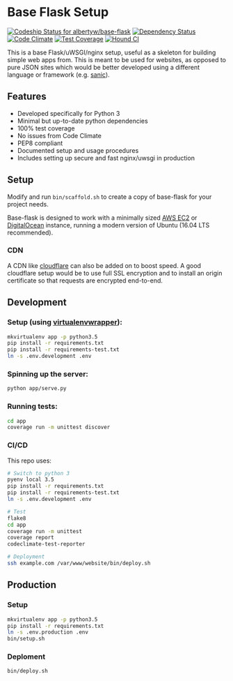 # Base Flask Setup

[ ![Codeship Status for albertyw/base-flask](https://codeship.com/projects/7a732790-5535-0134-49ab-4625866fb5c2/status?branch=master)](https://codeship.com/projects/172030)
[![Dependency Status](https://gemnasium.com/badges/github.com/albertyw/base-flask.svg)](https://gemnasium.com/github.com/albertyw/base-flask)
[![Code Climate](https://codeclimate.com/github/albertyw/base-flask/badges/gpa.svg)](https://codeclimate.com/github/albertyw/base-flask)
[![Test Coverage](https://codeclimate.com/github/albertyw/base-flask/badges/coverage.svg)](https://codeclimate.com/github/albertyw/base-flask/coverage)
[![Hound CI](https://img.shields.io/badge/houndci-monitored-blue.svg)](https://houndci.com/)

This is a base Flask/uWSGI/nginx setup, useful as a skeleton for building
simple web apps from.  This is meant to be used for websites, as opposed to
pure JSON sites which would be better developed using a different language or
framework (e.g. [sanic](https://github.com/channelcat/sanic)).

Features
--------

 - Developed specifically for Python 3
 - Minimal but up-to-date python dependencies
 - 100% test coverage
 - No issues from Code Climate
 - PEP8 compliant
 - Documented setup and usage procedures
 - Includes setting up secure and fast nginx/uwsgi in production

Setup
-----

Modify and run `bin/scaffold.sh` to create a copy of base-flask for your
project needs.

Base-flask is designed to work with a minimally sized [AWS EC2](https://aws.amazon.com/ec2/instance-types/)
or [DigitalOcean](https://www.digitalocean.com/pricing/)
instance, running a modern version of Ubuntu (16.04 LTS recommended).

### CDN

A CDN like [cloudflare](https://www.cloudflare.com/) can also be added on to boost
speed.  A good cloudflare setup would be to use full SSL encryption and to
install an origin certificate so that requests are encrypted end-to-end.

Development
-----------

### Setup (using [virtualenvwrapper](https://virtualenvwrapper.readthedocs.io/en/latest/)):

```bash
mkvirtualenv app -p python3.5
pip install -r requirements.txt
pip install -r requirements-test.txt
ln -s .env.development .env
```

### Spinning up the server:

```bash
python app/serve.py
```

### Running tests:

```bash
cd app
coverage run -m unittest discover
```

### CI/CD

This repo uses:

```bash
# Switch to python 3
pyenv local 3.5
pip install -r requirements.txt
pip install -r requirements-test.txt
ln -s .env.development .env

# Test
flake8
cd app
coverage run -m unittest
coverage report
codeclimate-test-reporter

# Deployment
ssh example.com /var/www/website/bin/deploy.sh
```

Production
----------

### Setup

```bash
mkvirtualenv app -p python3.5
pip install -r requirements.txt
ln -s .env.production .env
bin/setup.sh
```

### Deploment

```bash
bin/deploy.sh
```
